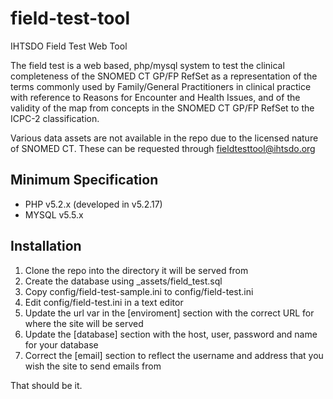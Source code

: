 field-test-tool
===============

IHTSDO Field Test Web Tool

The field test is a web based, php/mysql system to test the clinical completeness of the SNOMED CT GP/FP RefSet as a representation of the terms commonly used by Family/General Practitioners in clinical practice with reference to Reasons for Encounter and Health Issues, and of the validity of the map from concepts in the SNOMED CT GP/FP RefSet to the ICPC-2 classification.

Various data assets are not available in the repo due to the licensed nature of SNOMED CT. These can be requested through fieldtesttool@ihtsdo.org

Minimum Specification
---------------------
- PHP v5.2.x (developed in v5.2.17)
- MYSQL v5.5.x

Installation
------------

1. Clone the repo into the directory it will be served from
2. Create the database using _assets/field_test.sql
3. Copy config/field-test-sample.ini to config/field-test.ini
4. Edit config/field-test.ini in a text editor
5. Update the url var in the [enviroment] section with the correct URL for where the site will be served
6. Update the [database] section with the host, user, password and name for your database
7. Correct the [email] section to reflect the username and address that you wish the site to send emails from

That should be it.